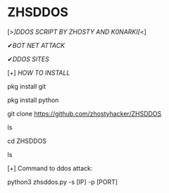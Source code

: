 # ZHSDDOS
[>_]DDOS SCRIPT BY ZHOSTY AND K0NARKI[_<]

✔*BOT NET ATTACK*

✔*DDOS SITES*

[+] _HOW TO INSTALL_

pkg install git

pkg install python

git clone https://github.com/zhostyhacker/ZHSDDOS

ls

cd ZHSDDOS

ls

[+] Command to ddos attack:

python3 zhsddos.py -s [IP] -p [PORT]
